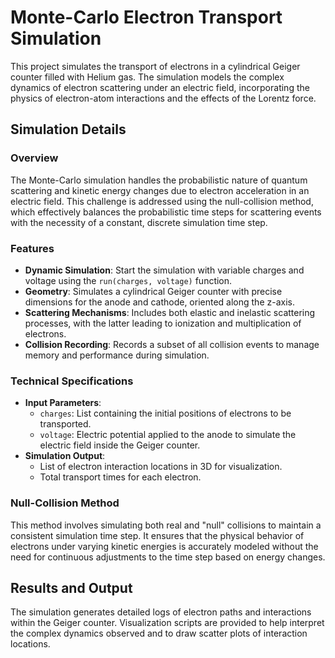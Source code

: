 # Monte-Carlo Electron Transport Simulation

This project simulates the transport of electrons in a cylindrical Geiger counter filled with Helium gas. The simulation models the complex dynamics of electron scattering under an electric field, incorporating the physics of electron-atom interactions and the effects of the Lorentz force.

## Simulation Details

### Overview

The Monte-Carlo simulation handles the probabilistic nature of quantum scattering and kinetic energy changes due to electron acceleration in an electric field. This challenge is addressed using the null-collision method, which effectively balances the probabilistic time steps for scattering events with the necessity of a constant, discrete simulation time step.

### Features

- **Dynamic Simulation**: Start the simulation with variable charges and voltage using the `run(charges, voltage)` function.
- **Geometry**: Simulates a cylindrical Geiger counter with precise dimensions for the anode and cathode, oriented along the z-axis.
- **Scattering Mechanisms**: Includes both elastic and inelastic scattering processes, with the latter leading to ionization and multiplication of electrons.
- **Collision Recording**: Records a subset of all collision events to manage memory and performance during simulation.

### Technical Specifications

- **Input Parameters**:
  - `charges`: List containing the initial positions of electrons to be transported.
  - `voltage`: Electric potential applied to the anode to simulate the electric field inside the Geiger counter.
- **Simulation Output**:
  - List of electron interaction locations in 3D for visualization.
  - Total transport times for each electron.

### Null-Collision Method

This method involves simulating both real and "null" collisions to maintain a consistent simulation time step. It ensures that the physical behavior of electrons under varying kinetic energies is accurately modeled without the need for continuous adjustments to the time step based on energy changes.

## Results and Output

The simulation generates detailed logs of electron paths and interactions within the Geiger counter. Visualization scripts are provided to help interpret the complex dynamics observed and to draw scatter plots of interaction locations.
